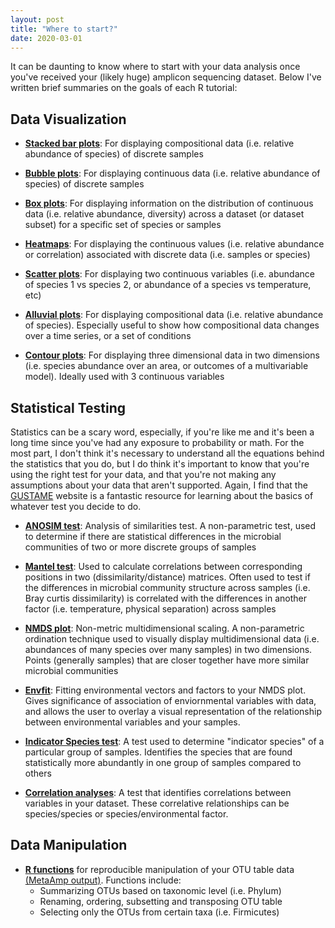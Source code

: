 ```yaml
---
layout: post
title: "Where to start?"
date: 2020-03-01
---
```



It can be daunting to know where to start with your data analysis once you've received your (likely huge) amplicon sequencing dataset. Below I've written brief summaries on the goals of each R tutorial:


## Data Visualization ##

  - **[Stacked bar plots](https://jkzorz.github.io/2019/06/05/stacked-bar-plots.html)**: For displaying compositional data (i.e. relative abundance of species) of discrete samples 
  
  - **[Bubble plots](https://jkzorz.github.io/2019/06/05/Bubble-plots.html)**: For displaying continuous data (i.e. relative abundance of species) of discrete samples
  
  - **[Box plots](https://jkzorz.github.io/2019/07/02/boxplots.html)**: For displaying information on the distribution of continuous data (i.e. relative abundance, diversity) across a dataset (or dataset subset) for a specific set of species or samples
  
  - **[Heatmaps](https://jkzorz.github.io/2019/06/11/Correlation-heatmaps.html)**: For displaying the continuous values (i.e. relative abundance or correlation) associated with discrete data (i.e. samples or species) 
  
  - **[Scatter plots](https://jkzorz.github.io/2019/07/09/scatter-plots.html)**: For displaying two continuous variables (i.e. abundance of species 1 vs species 2, or abundance of a species vs temperature, etc) 
  
   - **[Alluvial plots](https://jkzorz.github.io/2020/01/22/alluvial-plots.html)**: For displaying compositional data (i.e. relative abundance of species). Especially useful to show how compositional data changes over a time series, or a set of conditions 
   
   - **[Contour plots](https://jkzorz.github.io/2020/02/29/contour-plots.html)**: For displaying three dimensional data in two dimensions (i.e. species abundance over an area, or outcomes of a multivariable model). Ideally used with 3 continuous variables 




## Statistical Testing ##

Statistics can be a scary word, especially, if you're like me and it's been a long time since you've had any exposure to probability or math. For the most part, I don't think it's necessary to understand all the equations behind the statistics that you do, but I do think it's important to know that you're using the right test for your data, and that you're not making any assumptions about your data that aren't supported.  Again, I find that the [GUSTAME](https://sites.google.com/site/mb3gustame/) website is a fantastic resource for learning about the basics of whatever test you decide to do.  

  - **[ANOSIM test](https://jkzorz.github.io/2019/06/11/ANOSIM-test.html)**: Analysis of similarities test. A non-parametric test, used to determine if there are statistical differences in the microbial communities of two or more discrete groups of samples
  
  - **[Mantel test](https://jkzorz.github.io/2019/07/08/mantel-test.html)**: Used to calculate correlations between corresponding positions in two (dissimilarity/distance) matrices. Often used to test if the differences in microbial community structure across samples (i.e. Bray curtis dissimilarity) is correlated with the differences in another factor (i.e. temperature, physical separation) across samples
  
  - **[NMDS plot](https://jkzorz.github.io/2019/06/06/NMDS.html)**: Non-metric multidimensional scaling. A non-parametric ordination technique used to visually display multidimensional data (i.e. abundances of many species over many samples) in two dimensions. Points (generally samples) that are closer together have more similar microbial communities
  
  - **[Envfit](https://jkzorz.github.io/2020/04/04/NMDS-extras.html)**: Fitting environmental vectors and factors to your NMDS plot. Gives significance of association of enviornmental variables with data, and allows the user to overlay a visual representation of the relationship between environmental variables and your samples. 
  
  - **[Indicator Species test](https://jkzorz.github.io/2019/07/02/Indicator-species-analysis.html)**: A test used to determine "indicator species" of a particular group of samples. Identifies the species that are found statistically more abundantly in one group of samples compared to others 
  
  - **[Correlation analyses](https://jkzorz.github.io/2019/06/11/Correlation-heatmaps.html)**: A test that identifies correlations between variables in your dataset. These correlative relationships can be species/species or species/environmental factor.   
  
  
  ## Data Manipulation ##
  
- **[R functions](https://jkzorz.github.io/2019/08/11/metaamp-r-functions.html)** for reproducible manipulation of your OTU table data [(MetaAmp output)](http://ebg.ucalgary.ca/metaamp/). Functions include: 
  - Summarizing OTUs based on taxonomic level (i.e. Phylum)
  - Renaming, ordering, subsetting and transposing OTU table 
  - Selecting only the OTUs from certain taxa (i.e. Firmicutes)
  
  



